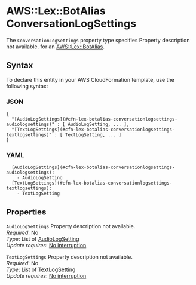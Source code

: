 # AWS::Lex::BotAlias ConversationLogSettings<a name="aws-properties-lex-botalias-conversationlogsettings"></a>

<a name="aws-properties-lex-botalias-conversationlogsettings-description"></a>The `ConversationLogSettings` property type specifies Property description not available\. for an [AWS::Lex::BotAlias](aws-resource-lex-botalias.md)\.

## Syntax<a name="aws-properties-lex-botalias-conversationlogsettings-syntax"></a>

To declare this entity in your AWS CloudFormation template, use the following syntax:

### JSON<a name="aws-properties-lex-botalias-conversationlogsettings-syntax.json"></a>

```
{
  "[AudioLogSettings](#cfn-lex-botalias-conversationlogsettings-audiologsettings)" : [ AudioLogSetting, ... ],
  "[TextLogSettings](#cfn-lex-botalias-conversationlogsettings-textlogsettings)" : [ TextLogSetting, ... ]
}
```

### YAML<a name="aws-properties-lex-botalias-conversationlogsettings-syntax.yaml"></a>

```
  [AudioLogSettings](#cfn-lex-botalias-conversationlogsettings-audiologsettings): 
    - AudioLogSetting
  [TextLogSettings](#cfn-lex-botalias-conversationlogsettings-textlogsettings): 
    - TextLogSetting
```

## Properties<a name="aws-properties-lex-botalias-conversationlogsettings-properties"></a>

`AudioLogSettings`  <a name="cfn-lex-botalias-conversationlogsettings-audiologsettings"></a>
Property description not available\.  
*Required*: No  
*Type*: List of [AudioLogSetting](aws-properties-lex-botalias-audiologsetting.md)  
*Update requires*: [No interruption](https://docs.aws.amazon.com/AWSCloudFormation/latest/UserGuide/using-cfn-updating-stacks-update-behaviors.html#update-no-interrupt)

`TextLogSettings`  <a name="cfn-lex-botalias-conversationlogsettings-textlogsettings"></a>
Property description not available\.  
*Required*: No  
*Type*: List of [TextLogSetting](aws-properties-lex-botalias-textlogsetting.md)  
*Update requires*: [No interruption](https://docs.aws.amazon.com/AWSCloudFormation/latest/UserGuide/using-cfn-updating-stacks-update-behaviors.html#update-no-interrupt)